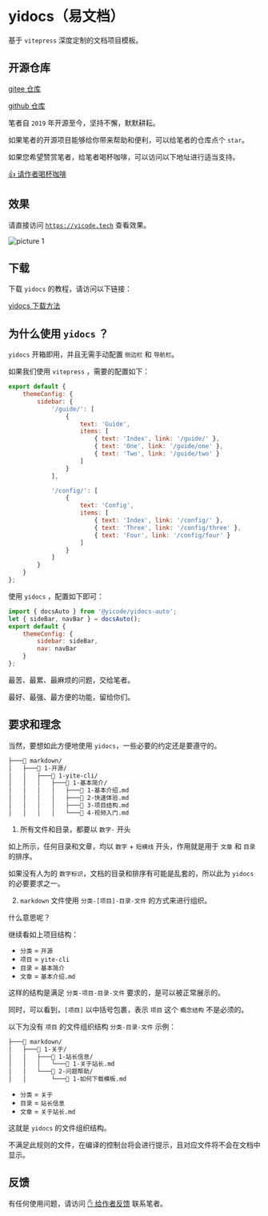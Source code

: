 # yidocs（易文档）

基于 `vitepress` 深度定制的文档项目模板。

## 开源仓库

[gitee 仓库](https://gitee.com/yicode-team/yicode)

[github 仓库](https://github.com/chenbimo/yicode)

笔者自 `2019` 年开源至今，坚持不懈，默默耕耘。

如果笔者的开源项目能够给你带来帮助和便利，可以给笔者的仓库点个 `star`。

如果您希望赞赏笔者，给笔者喝杯咖啡，可以访问以下地址进行适当支持。

[👍 请作者喝杯咖啡](https://yicode.tech/4-关于/1-站长信息/1-关于站长.html)

## 效果

请直接访问 [`https://yicode.tech`](https://yicode.tech) 查看效果。

![picture 1](https://static.yicode.tech/images/202306/20230605224024.png)

## 下载

下载 `yidocs` 的教程，请访问以下链接：

[yidocs 下载方法](https://yicode.tech/4-关于/2-问题帮助/1-如何下载模板.html)

## 为什么使用 `yidocs` ？

`yidocs` 开箱即用，并且无需手动配置 `侧边栏` 和 `导航栏`。

如果我们使用 `vitepress` ，需要的配置如下：

```javascript
export default {
    themeConfig: {
        sidebar: {
            '/guide/': [
                {
                    text: 'Guide',
                    items: [
                        { text: 'Index', link: '/guide/' },
                        { text: 'One', link: '/guide/one' },
                        { text: 'Two', link: '/guide/two' }
                    ]
                }
            ],

            '/config/': [
                {
                    text: 'Config',
                    items: [
                        { text: 'Index', link: '/config/' },
                        { text: 'Three', link: '/config/three' },
                        { text: 'Four', link: '/config/four' }
                    ]
                }
            ]
        }
    }
};
```

使用 `yidocs` ，配置如下即可：

```javascript
import { docsAuto } from '@yicode/yidocs-auto';
let { sideBar, navBar } = docsAuto();
export default {
    themeConfig: {
        sidebar: sideBar,
        nav: navBar
    }
};
```

最苦、最累、最麻烦的问题，交给笔者。

最好、最强、最方便的功能，留给你们。

## 要求和理念

当然，要想如此方便地使用 `yidocs`，一些必要的约定还是要遵守的。

```bash
├───📁 markdown/
│   ├───📁 1-开源/
│   │   ├───📁 1-yite-cli/
│   │   │   ├───📁 1-基本简介/
│   │   │   │   ├───📄 1-基本介绍.md
│   │   │   │   ├───📄 2-快速体验.md
│   │   │   │   ├───📄 3-项目结构.md
│   │   │   │   └───📄 4-视频入门.md
```

1. 所有文件和目录，都要以 `数字-` 开头

如上所示，任何目录和文章，均以 `数字` + `短横线` 开头，作用就是用于 `文章` 和 `目录` 的排序。

如果没有人为的 `数字标识`，文档的目录和排序有可能是乱套的，所以此为 `yidocs` 的必要要求之一。

2. `markdown` 文件使用 `分类-[项目]-目录-文件` 的方式来进行组织。

什么意思呢？

继续看如上项目结构：

-   `分类` = `开源`
-   `项目` = `yite-cli`
-   `目录` = `基本简介`
-   `文章` = `基本介绍.md`

这样的结构是满足 `分类-项目-目录-文件` 要求的，是可以被正常展示的。

同时，可以看到，`[项目]` 以中括号包裹，表示 `项目` 这个 `概念结构` 不是必须的。

以下为没有 `项目` 的文件组织结构 `分类-目录-文件` 示例：

```bash
├───📁 markdown/
│   ├───📁 1-关于/
│   │   ├───📁 1-站长信息/
│   │   │   └───📄 1-关于站长.md
│   │   └───📁 2-问题帮助/
│   │       └───📄 1-如何下载模板.md
```

-   `分类` = `关于`
-   `目录` = `站长信息`
-   `文章` = `关于站长.md`

这就是 `yidocs` 的文件组织结构。

不满足此规则的文件，在编译的控制台将会进行提示，且对应文件将不会在文档中显示。

## 反馈

有任何使用问题，请访问 [✋ 给作者反馈](https://yicode.tech/4-关于/1-站长信息/1-关于站长.html) 联系笔者。
